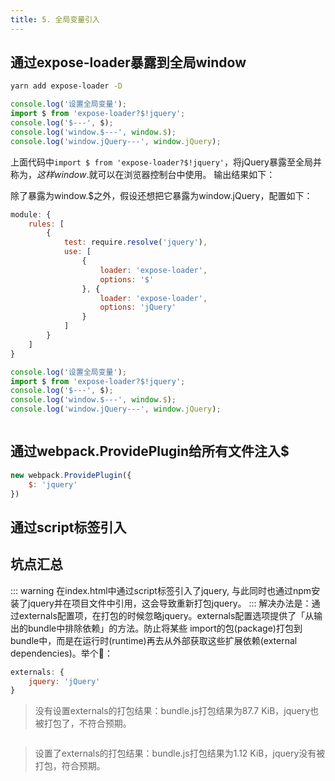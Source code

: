 ```yaml
---
title: 5. 全局变量引入
---
```

## 通过expose-loader暴露到全局window
```bash
yarn add expose-loader -D
```
```js
console.log('设置全局变量');
import $ from 'expose-loader?$!jquery';
console.log('$---', $);
console.log('window.$---', window.$);
console.log('window.jQuery---', window.jQuery);
```
上面代码中`import $ from 'expose-loader?$!jquery'`，将jQuery暴露至全局并称为$，这样window.$就可以在浏览器控制台中使用。
输出结果如下：
<img :src="$withBase('/webpack4/expose-loader.png')" alt="">

除了暴露为window.$之外，假设还想把它暴露为window.jQuery，配置如下：
```js
module: {
    rules: [
        {
            test: require.resolve('jquery'),
            use: [
                {
                    loader: 'expose-loader',
                    options: '$'
                }, {
                    loader: 'expose-loader',
                    options: 'jQuery'
                }
            ]
        }
    ]
}
```
```js
console.log('设置全局变量');
import $ from 'expose-loader?$!jquery';
console.log('$---', $);
console.log('window.$---', window.$);
console.log('window.jQuery---', window.jQuery);
```
<img :src="$withBase('/webpack4/expose-loader2.png')" alt="">

## 通过webpack.ProvidePlugin给所有文件注入$
```js
new webpack.ProvidePlugin({
    $: 'jquery'
})
```
## 通过script标签引入
## 坑点汇总
::: warning
在index.html中通过script标签引入了jquery, 与此同时也通过npm安装了jquery并在项目文件中引用，这会导致重新打包jquery。
:::
解决办法是：通过externals配置项，在打包的时候忽略jquery。externals配置选项提供了「从输出的bundle中排除依赖」的方法。防止将某些 import的包(package)打包到bundle中，而是在运行时(runtime)再去从外部获取这些扩展依赖(external dependencies)。举个🌰：
```js
externals: {
    jquery: 'jQuery'
}
```
>没有设置externals的打包结果：bundle.js打包结果为87.7 KiB，jquery也被打包了，不符合预期。

<img :src="$withBase('/webpack4/global.png')" alt="">

>设置了externals的打包结果：bundle.js打包结果为1.12 KiB，jquery没有被打包，符合预期。

<img :src="$withBase('/webpack4/global2.png')" alt="">